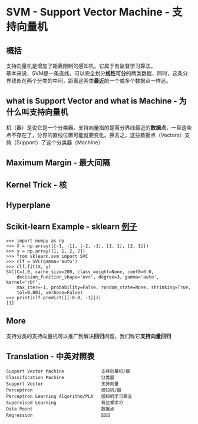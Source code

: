 # SVM - Support Vector Machine - 支持向量机

## 概括

支持向量机是增加了距离限制的感知机。它属于有监督学习算法。  
基本来说，SVM是一条直线，可以完全划分**线性可分**的两类数据，同时，这条分界线处在两个分类的中间，距离这两类**最近**的一个或多个数据点一样远。

## what is Support Vector and what is Machine - 为什么叫支持向量机

机（器）是说它是一个分类器。支持向量指的是离分界线最近的**数据点**，一旦这些点不存在了，分界的直线位置可能就要变化。换言之，这些数据点（Vectors）支持（Support）了这个分类器（Machine）

## Maximum Margin - 最大间隔

## Kernel Trick - 核

## Hyperplane

## Scikit-learn Example - sklearn [例子](http://scikit-learn.org/dev/modules/generated/sklearn.svm.SVC.html#sklearn.svm.SVC)

```python3
>>> import numpy as np
>>> X = np.array([[-1, -1], [-2, -1], [1, 1], [2, 1]])
>>> y = np.array([1, 1, 2, 2])
>>> from sklearn.svm import SVC
>>> clf = SVC(gamma='auto')
>>> clf.fit(X, y)
SVC(C=1.0, cache_size=200, class_weight=None, coef0=0.0,
    decision_function_shape='ovr', degree=3, gamma='auto', kernel='rbf',
    max_iter=-1, probability=False, random_state=None, shrinking=True,
    tol=0.001, verbose=False)
>>> print(clf.predict([[-0.8, -1]]))
[1]
```

## More

支持分类的支持向量机可以推广到解决**回归**问题，我们称它**支持向量回归**

## Translation - 中英对照表

```list
Support Vector Machine              支持向量机/器
Classification Machine              分类器
Support Vector                      支持向量
Perceptron                          感知机/器
Perceptron Learning Algorithm/PLA   感知机学习算法
Supervised Learning                 有监督学习
Data Point                          数据点
Regression                          回归
```